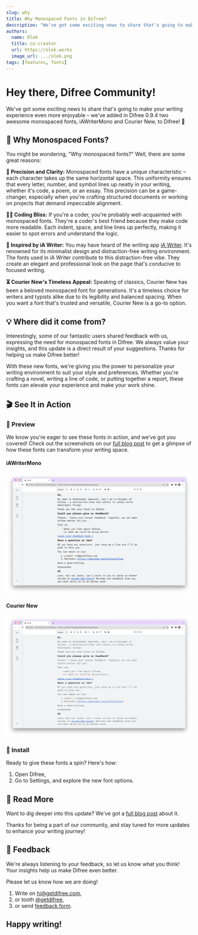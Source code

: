```yaml
---
slug: why
title: Why Monospaced Fonts in Difree?
description: "We've got some exciting news to share that's going to make your writing experience even more enjoyable – we've added in Difree 0.9.4 two awesome monospaced fonts, iAWriterMono and Courier New, to Difree! 🚀"
authors:
  name: Olek
  title: co-creator
  url: https://olek.works
  image_url: .../olek.png
tags: [features, fonts]
---
```


# Hey there, Difree Community!

We've got some exciting news to share that's going to make your writing experience even more enjoyable – we've added in Difree 0.9.4 two awesome monospaced fonts, iAWriterMono and Courier New, to Difree! 🚀
<!--truncate-->
## 🤔 Why Monospaced Fonts?

You might be wondering, "Why monospaced fonts?" Well, there are some great reasons:

**🔪 Precision and Clarity:** Monospaced fonts have a unique characteristic – each character takes up the same horizontal space. This uniformity ensures that every letter, number, and symbol lines up neatly in your writing, whether it's code, a poem, or an essay. This precision can be a game-changer, especially when you're crafting structured documents or working on projects that demand impeccable alignment.

**🧑‍💻 Coding Bliss:** If you're a coder, you're probably well-acquainted with monospaced fonts. They're a coder's best friend because they make code more readable. Each indent, space, and line lines up perfectly, making it easier to spot errors and understand the logic.

**🤩 Inspired by iA Writer:** You may have heard of the writing app [iA Writer](https://ia.net/writer). It's renowned for its minimalist design and distraction-free writing environment. The fonts used in iA Writer contribute to this distraction-free vibe. They create an elegant and professional look on the page that's conducive to focused writing.

**⏳ Courier New's Timeless Appeal:** Speaking of classics, Courier New has been a beloved monospaced font for generations. It's a timeless choice for writers and typists alike due to its legibility and balanced spacing. When you want a font that's trusted and versatile, Courier New is a go-to option.

## 💡 Where did it come from?

Interestingly, some of our fantastic users shared feedback with us, expressing the need for monospaced fonts in Difree. We always value your insights, and this update is a direct result of your suggestions. Thanks for helping us make Difree better!

With these new fonts, we're giving you the power to personalize your writing environment to suit your style and preferences. Whether you're crafting a novel, writing a line of code, or putting together a report, these fonts can elevate your experience and make your work shine.

## 🎬 See It in Action

### 🔎 Preview

We know you're eager to see these fonts in action, and we've got you covered! Check out the screenshots on our [full blog post](https://blog.getdifree.com/2023-09-27/) to get a glimpse of how these fonts can transform your writing space.

#### iAWriterMono
![Difree: monospaced font iAWriterMono](./2023-09-29-image3.png)
#### Courier New
![Difree: monospaced font Courier New](./2023-09-29-image4.png)

### 🚀 Install
Ready to give these fonts a spin? Here's how:

1. Open Difree, 
2. Go to Settings, and explore the new font options.

## 📝 Read More

Want to dig deeper into this update? We've got a [full blog post](https://blog.getdifree.com/2023-09-27/) about it.

Thanks for being a part of our community, and stay tuned for more updates to enhance your writing journey!

## 📣 Feedback

We're always listening to your feedback, so let us know what you think! Your insights help us make Difree even better.

Please let us know how we are doing! 
1. Write on [hi@getdifree.com](mailto:hi@getdifree.com), 
2. or tooth [@getdifree](https://mastodon.world/@getdifree),
3. or send [feedback form](https://i.getdifree.com/feedback).

## Happy writing!
